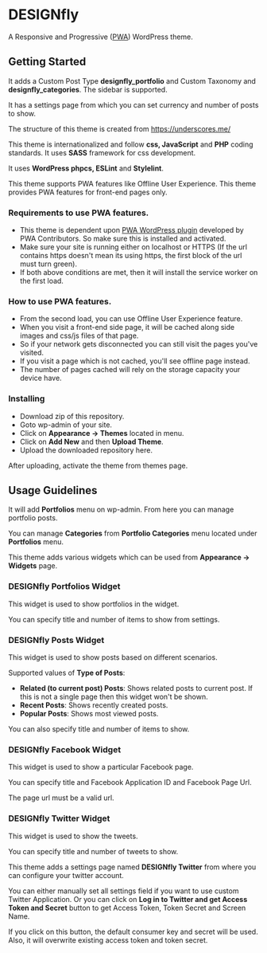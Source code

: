 # DESIGNfly

A Responsive and Progressive ([PWA](https://developers.google.com/web/progressive-web-apps)) WordPress theme.

## Getting Started

It adds a Custom Post Type **designfly_portfolio** and Custom Taxonomy and **designfly_categories**.
The sidebar is supported.

It has a settings page from which you can set currency and number of posts to show.

The structure of this theme is created from https://underscores.me/

This theme is internationalized and follow **css, JavaScript** and **PHP** coding standards. It uses **SASS** framework for css development.

It uses **WordPress phpcs, ESLint** and **Stylelint**.

This theme supports PWA features like Offline User Experience. This theme provides PWA features for front-end pages only.

### Requirements to use PWA features.

* This theme is dependent upon [PWA WordPress plugin](https://wordpress.org/plugins/pwa/) developed by PWA Contributors. So make sure this is installed and activated.
* Make sure your site is running either on localhost or HTTPS (If the url contains https doesn't mean its using https, the first block of the url must turn green).
* If both above conditions are met, then it will install the service worker on the first load.

### How to use PWA features.

* From the second load, you can use Offline User Experience feature.
* When you visit a front-end side page, it will be cached along side images and css/js files of that page.
* So if your network gets disconnected you can still visit the pages you've visited.
* If you visit a page which is not cached, you'll see offline page instead.
* The number of pages cached will rely on the storage capacity your device have.

### Installing

* Download zip of this repository.
* Goto wp-admin of your site.
* Click on **Appearance -> Themes** located in menu.
* Click on **Add New** and then **Upload Theme**.
* Upload the downloaded repository here.

After uploading, activate the theme from themes page.

## Usage Guidelines

It will add **Portfolios** menu on wp-admin. From here you can manage portfolio posts.

You can manage **Categories** from **Portfolio Categories** menu located under **Portfolios** menu.

This theme adds various widgets which can be used from **Appearance -> Widgets** page.

### DESIGNfly Portfolios Widget

This widget is used to show portfolios in the widget.

You can specify title and number of items to show from settings.

### DESIGNfly Posts Widget

This widget is used to show posts based on different scenarios.

Supported values of **Type of Posts**:
* **Related (to current post) Posts**: Shows related posts to current post. If this is not a single page then this widget won't be shown.
* **Recent Posts**: Shows recently created posts.
* **Popular Posts**: Shows most viewed posts.

You can also specify title and number of items to show.

### DESIGNfly Facebook Widget

This widget is used to show a particular Facebook page.

You can specify title and Facebook Application ID and Facebook Page Url.

The page url must be a valid url.

### DESIGNfly Twitter Widget

This widget is used to show the tweets.

You can specify title and number of tweets to show.

This theme adds a settings page named **DESIGNfly Twitter** from where you can configure your twitter account.

You can either manually set all settings field if you want to use custom Twitter Application.
Or you can click on **Log in to Twitter and get Access Token and Secret** button to get Access Token, Token Secret and Screen Name.

If you click on this button, the default consumer key and secret will be used. Also, it will overwrite existing access token and token secret.
